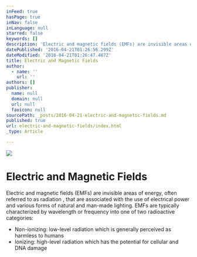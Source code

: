 ```yaml
---
inFeed: true
hasPage: true
inNav: false
inLanguage: null
starred: false
keywords: []
description: 'Electric and magnetic fields (EMFs) are invisible areas of energy, often referred to as radiation , that are associated with the use of electrical power and various forms of natural and man-made lighting. EMFs are typically characterized by wavelength or frequency into one of two radioactive categories:'
datePublished: '2016-04-21T01:26:56.299Z'
dateModified: '2016-04-21T01:26:47.487Z'
title: Electric and Magnetic Fields
author:
  - name: ''
    url: ''
authors: []
publisher:
  name: null
  domain: null
  url: null
  favicon: null
sourcePath: _posts/2016-04-21-electric-and-magnetic-fields.md
published: true
url: electric-and-magnetic-fields/index.html
_type: Article

---
```

![](https://the-grid-user-content.s3-us-west-2.amazonaws.com/4d322eba-ebe9-4b60-b8bd-6ec3f86d13af.jpg)

# Electric and Magnetic Fields

Electric and magnetic fields (EMFs) are invisible areas of energy, often referred to as radiation , that are associated with the use of electrical power and various forms of natural and man-made lighting. EMFs are typically characterized by wavelength or frequency into one of two radioactive categories:

* Non-ionizing: low-level radiation which is generally perceived as harmless to humans
* Ionizing: high-level radiation which has the potential for cellular and DNA damage